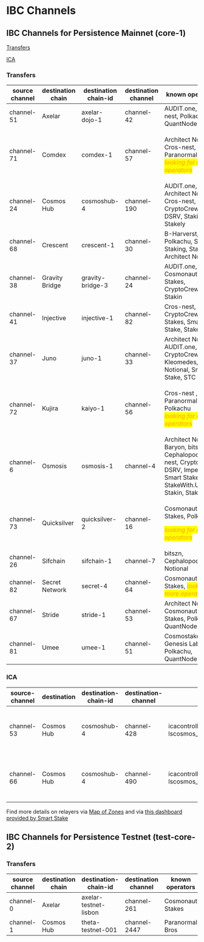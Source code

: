 # IBC Channels

## **IBC Channels for Persistence Mainnet (core-1)**

[Transfers](ibc-channels.md#transfers)

[ICA](ibc-channels.md#ica)

### Transfers

| source channel | destination chain | destination chain-id | destination channel | known operators                                                                                                                |
| -------------- | ----------------- | -------------------- | ------------------- | ------------------------------------------------------------------------------------------------------------------------------ |
| channel-51     | Axelar            | axelar-dojo-1        | channel-42          | AUDIT.one, Cros-nest, Polkachu, QuantNode                                                                                      |
| channel-71     | Comdex            | comdex-1             | channel-57          | <p>Architect Nodes, Cros-nest, Paranormal Bros<br><em><mark style="color:orange;">looking for more operators</mark></em></p>   |
| channel-24     | Cosmos Hub        | cosmoshub-4          | channel-190         | AUDIT.one, Architect Nodes, Cros-nest, CryptoCrew, DSRV, Stakin, Stakely                                                       |
| channel-68     | Crescent          | crescent-1           | channel-30          | B-Harverst, Polkachu, Simply Staking, Stakely, Architect Nodes                                                                 |
| channel-38     | Gravity Bridge    | gravity-bridge-3     | channel-24          | AUDIT.one, bitszn, Cosmonaut Stakes, CryptoCrew, Stakin                                                                        |
| channel-41     | Injective         | injective-1          | channel-82          | Cros-nest, CryptoCrew, High Stakes, Smart Stake, Stakely                                                                       |
| channel-37     | Juno              | juno-1               | channel-33          | Architect Nodes, AUDIT.one, CryptoCrew, Kleomedes, Notional, Smart Stake, STC Capital                                          |
| channel-72     | Kujira            | kaiyo-1              | channel-56          | <p>Cros-nest , Paranormal Bros, Polkachu<br><em><mark style="color:orange;">looking for more operators</mark></em></p>         |
| channel-6      | Osmosis           | osmosis-1            | channel-4           | Architect Nodes, Baryon, bitszn, Cephalopod,Cros-nest, CryptoCrew, DSRV, Imperator, Smart Stake, StakeWith.Us, Stakin, Stakely |
| channel-73     | Quicksilver       | quicksilver-2        | channel-16          | <p>Cosmonaut Stakes, Polkachu</p><p><em><mark style="color:orange;">looking for more operators</mark></em></p>                 |
| channel-26     | Sifchain          | sifchain-1           | channel-7           | bitszn, Cephalopod, Notional                                                                                                   |
| channel-82     | Secret Network    | secret-4             | channel-64          | Cosmonaut Stakes, _<mark style="color:orange;">looking for more operators</mark>_                                              |
| channel-67     | Stride            | stride-1             | channel-53          | Architect Nodes, Cosmonaut Stakes, Polkachu, QuantNode                                                                         |
| channel-81     | Umee              | umee-1               | channel-51          | Cosmostake, Genesis Lab, Polkachu, QuantNode                                                                                   |

### ICA

| source-channel | destination | destination-chain-id | destination-channel | port                                                | known operators                                            |
| -------------- | ----------- | -------------------- | ------------------- | --------------------------------------------------- | ---------------------------------------------------------- |
| channel-53     | Cosmos Hub  | cosmoshub-4          | channel-428         | icacontroller-lscosmos\_pstake\_reward\_account     | Architect Nodes, AUDIT.one, Cros-nest, CryptoCrew, Stakely |
| channel-66     | Cosmos Hub  | cosmoshub-4          | channel-490         | icacontroller-lscosmos\_pstake\_delegation\_account | Architect Nodes, AUDIT.one, Cros-nest, CryptoCrew, Stakely |

Find more details on relayers via [Map of Zones](https://mapofzones.com/zones/core-1/peers?columnKey=ibcVolumeIn\&period=30d) and via [this dashboard provided by Smart Stake](https://relayers.smartstake.io/network/XPRT)

## **IBC Channels for Persistence Testnet (test-core-2)**

### Transfers

| source channel | destination chain | destination-chain-id  | destination channel | known operators  |
| -------------- | ----------------- | --------------------- | ------------------- | ---------------- |
| channel-0      | Axelar            | axelar-testnet-lisbon | channel-261         | Cosmonaut Stakes |
| channel-1      | Cosmos Hub        | theta-testnet-001     | channel-2447        | Paranormal Bros  |
